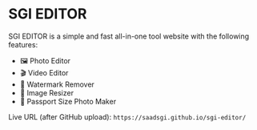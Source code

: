 # SGI EDITOR

SGI EDITOR is a simple and fast all-in-one tool website with the following features:

- 🖼️ Photo Editor  
- 🎬 Video Editor  
- 🚫 Watermark Remover  
- 📏 Image Resizer  
- 🪪 Passport Size Photo Maker  

Live URL (after GitHub upload): `https://saadsgi.github.io/sgi-editor/`
